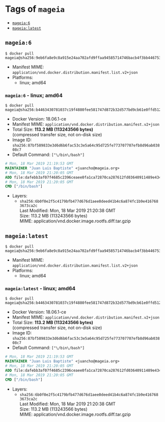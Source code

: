 <!-- THIS FILE IS GENERATED VIA './update-remote.sh' -->

# Tags of `mageia`

-	[`mageia:6`](#mageia6)
-	[`mageia:latest`](#mageialatest)

## `mageia:6`

```console
$ docker pull mageia@sha256:9eb6fa8e9c8a915e24aa702afd9ffaa94585714746bacb4f3bb446753ada634c
```

-	Manifest MIME: `application/vnd.docker.distribution.manifest.list.v2+json`
-	Platforms:
	-	linux; amd64

### `mageia:6` - linux; amd64

```console
$ docker pull mageia@sha256:b4463430781037c19f4880fee581747d872b32d577bd9cb61e0ffd512b42816f
```

-	Docker Version: 18.06.1-ce
-	Manifest MIME: `application/vnd.docker.distribution.manifest.v2+json`
-	Total Size: **113.2 MB (113243566 bytes)**  
	(compressed transfer size, not on-disk size)
-	Image ID: `sha256:87bf589833e3d6d6b6fac53c3e5a64c95d725fe773707707efb8d96ab03808c7`
-	Default Command: `["\/bin\/bash"]`

```dockerfile
# Mon, 18 Mar 2019 21:19:53 GMT
MAINTAINER "Juan Luis Baptiste" <juancho@mageia.org>
# Mon, 18 Mar 2019 21:20:05 GMT
ADD file:dafebb3af07f4685c2396ceaee0fa1ca72870ca287612fd03640911489e434cc in / 
# Mon, 18 Mar 2019 21:20:05 GMT
CMD ["/bin/bash"]
```

-	Layers:
	-	`sha256:6b0f0e2f5c4179bfb477d676d1aee0deed41b4c6a874fc1b9e4167683673ca2c`  
		Last Modified: Mon, 18 Mar 2019 21:20:38 GMT  
		Size: 113.2 MB (113243566 bytes)  
		MIME: application/vnd.docker.image.rootfs.diff.tar.gzip

## `mageia:latest`

```console
$ docker pull mageia@sha256:9eb6fa8e9c8a915e24aa702afd9ffaa94585714746bacb4f3bb446753ada634c
```

-	Manifest MIME: `application/vnd.docker.distribution.manifest.list.v2+json`
-	Platforms:
	-	linux; amd64

### `mageia:latest` - linux; amd64

```console
$ docker pull mageia@sha256:b4463430781037c19f4880fee581747d872b32d577bd9cb61e0ffd512b42816f
```

-	Docker Version: 18.06.1-ce
-	Manifest MIME: `application/vnd.docker.distribution.manifest.v2+json`
-	Total Size: **113.2 MB (113243566 bytes)**  
	(compressed transfer size, not on-disk size)
-	Image ID: `sha256:87bf589833e3d6d6b6fac53c3e5a64c95d725fe773707707efb8d96ab03808c7`
-	Default Command: `["\/bin\/bash"]`

```dockerfile
# Mon, 18 Mar 2019 21:19:53 GMT
MAINTAINER "Juan Luis Baptiste" <juancho@mageia.org>
# Mon, 18 Mar 2019 21:20:05 GMT
ADD file:dafebb3af07f4685c2396ceaee0fa1ca72870ca287612fd03640911489e434cc in / 
# Mon, 18 Mar 2019 21:20:05 GMT
CMD ["/bin/bash"]
```

-	Layers:
	-	`sha256:6b0f0e2f5c4179bfb477d676d1aee0deed41b4c6a874fc1b9e4167683673ca2c`  
		Last Modified: Mon, 18 Mar 2019 21:20:38 GMT  
		Size: 113.2 MB (113243566 bytes)  
		MIME: application/vnd.docker.image.rootfs.diff.tar.gzip
